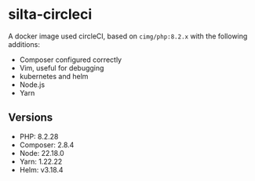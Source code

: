 # silta-circleci
A docker image used circleCI, based on `cimg/php:8.2.x` with the following additions:

- Composer configured correctly
- Vim, useful for debugging
- kubernetes and helm
- Node.js
- Yarn

## Versions
- PHP: 8.2.28
- Composer: 2.8.4
- Node: 22.18.0
- Yarn: 1.22.22
- Helm: v3.18.4
